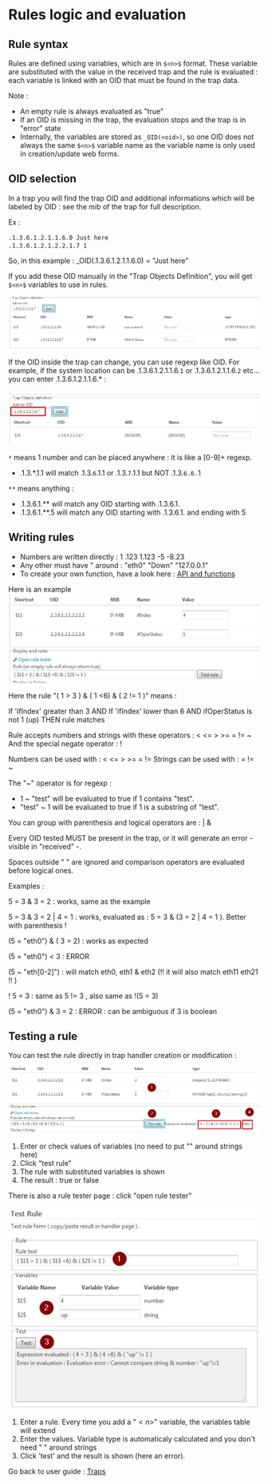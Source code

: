 Rules logic and evaluation
==========================

Rule syntax
-----------

Rules are defined using variables, which are in `$<n>$` format.
These variable are substituted with the value in the received trap and the rule is evaluated : each variable is linked with an OID that must be found in the trap data.

Note : 
* An empty rule is always evaluated as "true"
* If an OID is missing in the trap, the evaluation stops and the trap is in "error" state
* Internally, the variables are stored as `_OID(<oid>)`, so one OID does not always the same `$<n>$` variable name as the variable name is only used in creation/update web forms.

OID selection
-------------

In a trap you will find the trap OID and additional informations which will be labeled by OID : see the mib of the trap for full description.

Ex : 
```
.1.3.6.1.2.1.1.6.0 Just here
.1.3.6.1.2.1.2.2.1.7 1
```

So, in this example : _OID(.1.3.6.1.2.1.1.6.0) = "Just here"

If you add these OID manually in the "Trap Objects Definition", you will get `$<n>$` variables to use in rules.

![rulelogic-2a](img/rule-logic-2a.jpg)

If the OID inside the trap can change, you can use regexp like OID.
For example, if the system location can be .1.3.6.1.2.1.1.6.`1` or .1.3.6.1.2.1.1.6.`2` etc... you can enter .1.3.6.1.2.1.1.6.* :

![rulelogic-2b](img/rule-logic-2b.jpg)

`*` means 1 number and can be placed anywhere : it is like a [0-9]+ regexp.

- .1.3.*.1.1 will match .1.3.`6`.1.1 or .1.3.`7`.1.1 but NOT .1.3.`6.6.`1

`**` means anything : 

- .1.3.6.1.** will match any OID starting with .1.3.6.1.
- .1.3.6.1.**.5 will match any OID starting with .1.3.6.1. and ending with 5



Writing rules
-------------

* Numbers are written directly : 1 .123  1.123 -5 -8.23
* Any other must have " around : "eth0" "Down" "127.0.0.1"
* To create your own function, have a look here : [API and functions](50-api-functions.md)

Here is an example 
![rulelogic-1](img/rule-logic-1.jpg)

Here the rule "( $1$ > 3 ) & ( $1$ <6) & ( $2$ != 1 )" means : 

If 'ifIndex' greater than 3 AND If 'ifIndex' lower than 6 AND ifOperStatus is not 1 (up)  THEN rule matches

Rule accepts numbers and strings with these operators : < <= > >= = != ~
And the special negate operator : !

Numbers can be used with : < <= > >= = !=
Strings can be used with : = != ~ 

The "~" operator is for regexp : 
* $1$ ~ "test" will be evaluated to true if $1$ contains "test".
* "test" ~ $1$ will be evaluated to true if $1$ is a substring of "test".

You can group with parenthesis and logical operators are : | &

Every OID tested MUST be present in the trap, or it will generate an error - visible in "received" -.

Spaces outside " " are ignored and comparison operators are evaluated before logical ones.

Examples : 

$5$ = 3  &  $3$ = 2 : works, same as the example

$5$ = 3  &  $3$ = 2 | $4$ = 1 : works, evaluated as : $5$ = 3  &  ($3$ = 2 | $4$ = 1 ). Better with parenthesis !

($5$ = "eth0") & ( $3$ = 2) : works as expected

($5$ = "eth0") < $3$ : ERROR

($5$ ~ "eth[0-2]") : will match eth0, eth1 & eth2  (!! it will also match eth11 eth21 !! )

! $5$ = 3 : same as $5$ != 3  , also same as !($5$ = 3)

($5$ = "eth0") & $3$ = 2 : ERROR : can be ambiguous if $3$ is boolean


Testing a rule
---------------

You can test the rule directly in trap handler creation or modification : 

![rulelogic-5](img/rule-logic-5.jpg)

1) Enter or check values of variables (no need to put "" around strings here)
2) Click "test rule"
3) The rule with substituted variables is shown
4) The result : true or false

There is also a rule tester page : click "open rule tester"

![rulelogic-8](img/rule-logic-8.jpg)

1) Enter a rule. Every time you add a "$<n>$" variable, the variables table will extend
2) Enter the values. Variable type is automaticaly calculated and you don't need " " around strings
3) Click 'test' and the result is shown (here an error).




Go back to user guide : [Traps](02-userguide.md)

